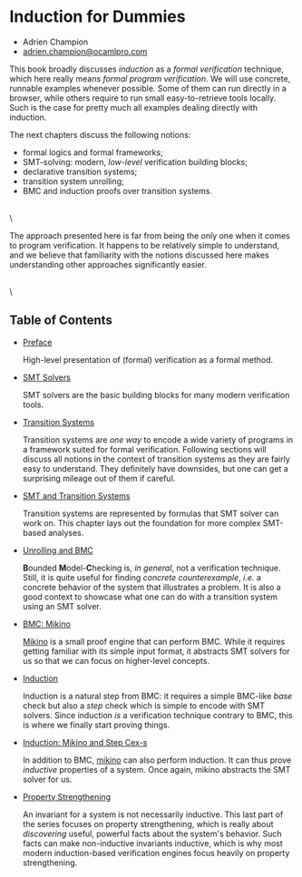 # Induction for Dummies

- Adrien Champion
- <adrien.champion@ocamlpro.com>

This book broadly discusses *induction* as a *formal verification* technique, which here really
means *formal program verification*. We will use concrete, runnable examples whenever possible.
Some of them can run directly in a browser, while others require to run small easy-to-retrieve
tools locally. Such is the case for pretty much all examples dealing directly with induction.

The next chapters discuss the following notions:

- formal logics and formal frameworks;
- SMT-solving: modern, *low-level* verification building blocks;
- declarative transition systems;
- transition system unrolling;
- BMC and induction proofs over transition systems.

\
\

The approach presented here is far from being the only one when it comes to program verification.
It happens to be relatively simple to understand, and we believe that familiarity with the notions
discussed here makes understanding other approaches significantly easier.

\
\

## Table of Contents

- [Preface](./preface)

    High-level presentation of (formal) verification as a formal method.

- [SMT Solvers](./smt)

    SMT solvers are the basic building blocks for many modern verification tools.

- [Transition Systems](./trans)

    Transition systems are *one way* to encode a wide variety of programs in a framework suited for
    formal verification. Following sections will discuss all notions in the context of transition
    systems as they are fairly easy to understand. They definitely have downsides, but one can get a
    surprising mileage out of them if careful.

- [SMT and Transition Systems](./trans_smt)

    Transition systems are represented by formulas that SMT solver can work on. This chapter lays
    out the foundation for more complex SMT-based analyses.

- [Unrolling and BMC](./bmc)

    **B**ounded **M**odel-**C**hecking is, *in general*, not a verification technique. Still, it is
    quite useful for finding *concrete counterexample*, *i.e.* a concrete behavior of the system
    that illustrates a problem. It is also a good context to showcase what one can do with a
    transition system using an SMT solver.

- [BMC: Mikino](./mikino_bmc)

    [Mikino][mikino] is a small proof engine that can perform BMC. While it requires getting
    familiar with its simple input format, it abstracts SMT solvers for us so that we can focus on
    higher-level concepts.

- [Induction](./induction)

    Induction is a natural step from BMC: it requires a simple BMC-like *base* check but also a
    *step* check which is simple to encode with SMT solvers. Since induction *is* a verification
    technique contrary to BMC, this is where we finally start proving things.

- [Induction: Mikino and Step Cex-s](./mikino_induction)

    In addition to BMC, [mikino] can also perform induction. It can thus prove *inductive*
    properties of a system. Once again, mikino abstracts the SMT solver for us.

- [Property Strengthening](./strength)

    An invariant for a system is not necessarily inductive. This last part of the series focuses on
    property strengthening, which is really about *discovering* useful, powerful facts about the
    system's behavior. Such facts can make non-inductive invariants inductive, which is why most
    modern induction-based verification engines focus heavily on property strengthening.

[mikino]: https://github.com/OCamlPro/mikino_bin (Mikino on github)
